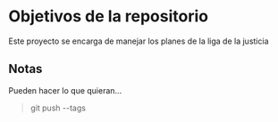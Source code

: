 # Objetivos de la repositorio

Este proyecto se encarga de manejar los planes de la liga de la justicia


## Notas
Pueden hacer lo que quieran...


> git push --tags